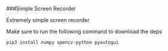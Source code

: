 ###Simple Screen Recorder

Extremely simple screen recorder

Make sure to run the following command to download the deps

```pip3 install numpy opencv-python pyautogui```